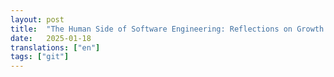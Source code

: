 ```yaml
---
layout: post
title:  "The Human Side of Software Engineering: Reflections on Growth and Impact"
date:   2025-01-18
translations: ["en"]
tags: ["git"]
---
```

